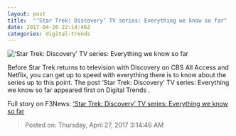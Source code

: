 ```yaml
---
layout: post
title:  "‘Star Trek: Discovery’ TV series: Everything we know so far"
date: 2017-04-26 22:14:46Z
categories: digital-trends
---
```


![‘Star Trek: Discovery’ TV series: Everything we know so far](http://icdn3.digitaltrends.com/image/star_trek_discovery_feat-1200x630-c.jpg)

Before Star Trek returns to television with Discovery on CBS All Access and Netflix, you can get up to speed with everything there is to know about the series up to this point. The post ‘Star Trek: Discovery’ TV series: Everything we know so far appeared first on Digital Trends .


Full story on F3News: [‘Star Trek: Discovery’ TV series: Everything we know so far](http://www.f3nws.com/n/nFeAg)

> Posted on: Thursday, April 27, 2017 3:14:46 AM

